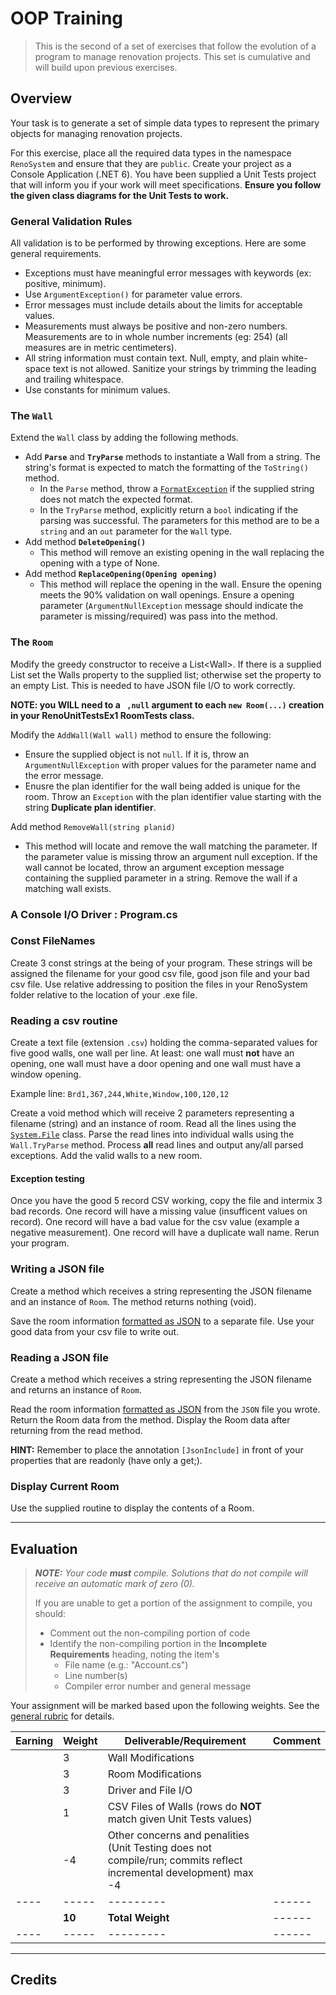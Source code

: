 # OOP Training

> This is the second of a set of exercises that follow the evolution of a program to manage renovation projects. This set is cumulative and will build upon previous exercises.

## Overview

Your task is to generate a set of simple data types to represent the primary objects for managing renovation projects.

For this exercise, place all the required data types in the namespace `RenoSystem` and ensure that they are `public`. Create your project as a Console Application (.NET 6). You have been supplied a Unit Tests project that will inform you if your work will meet specifications. **Ensure you follow the given class diagrams for the Unit Tests to work.**

### General Validation Rules

All validation is to be performed by throwing exceptions. Here are some general requirements.

- Exceptions must have meaningful error messages with keywords (ex: positive, minimum).
- Use `ArgumentException()` for parameter value errors.
- Error messages must include details about the limits for acceptable values.
- Measurements must always be positive and non-zero numbers. Measurements are to in whole number increments (eg: 254) (all measures are in metric centimeters).
- All string information must contain text. Null, empty, and plain white-space text is not allowed. Sanitize your strings by trimming the leading and trailing whitespace.
- Use constants for minimum values.

### The `Wall`

Extend the `Wall` class by adding the following methods.

- Add **`Parse`** and **`TryParse`** methods to instantiate a Wall from a string. The string's format is expected to match the formatting of the `ToString()` method.
  - In the `Parse` method, throw a [`FormatException`](https://docs.microsoft.com/dotnet/api/system.formatexception?view=net-5.0) if the supplied string does not match the expected format.
  - In the `TryParse` method, explicitly return a `bool` indicating if the parsing was successful. The parameters for this method are to be a `string` and an `out` parameter for the `Wall` type.
- Add method **`DeleteOpening()`**
  - This method will remove an existing opening in the wall replacing the opening with a type of None.
- Add method **`ReplaceOpening(Opening opening)`**
  - This method will replace the opening in the wall. Ensure the opening meets the 90% validation on wall openings. Ensure a opening parameter (`ArgumentNullException` message should indicate the parameter is missing/required) was pass into the method.
### The `Room`

Modify the greedy constructor to receive a List&lt;Wall&gt;. If there is a supplied List<Wall> set the Walls property to the supplied list; otherwise set the property to an empty List<Wall>. This is needed to have JSON file I/O to work correctly.

**NOTE: you WILL need to a ` ,null` argument to each `new Room(...)` creation in your RenoUnitTestsEx1 RoomTests class.**

Modify the `AddWall(Wall wall)` method to ensure the following:

- Ensure the supplied object is not `null`. If it is, throw an `ArgumentNullException` with proper values for the parameter name and the error message.
- Enusre the plan identifier for the wall being added is unique for the room. Throw an `Exception` with the plan identifier value starting with the string **Duplicate plan identifier**.
  
Add method `RemoveWall(string planid)` 

- This method will locate and remove the wall matching the parameter. If the parameter value is missing throw an argument null exception. If the wall cannot be located, throw an argument exception message containing the supplied parameter in a string. Remove the wall if a matching wall exists.
### A Console I/O Driver : Program.cs

### Const FileNames

Create 3 const strings at the being of your program. These strings will be assigned the filename for your good csv file, good json file and your bad csv file. Use relative addressing to position the files in your RenoSystem folder relative to the location of your .exe file.
### Reading a csv routine

Create a text file (extension `.csv`) holding the comma-separated values for five good walls, one wall per line. At least: one wall must **not** have an opening, one wall must have a door opening and one wall must have a window opening.

Example line: `Brd1,367,244,White,Window,100,120,12`

Create a void method which will receive 2 parameters representing a filename (string) and an instance of room. Read all the lines using the [`System.File`](https://docs.microsoft.com/dotnet/api/system.io.file?view=net-5.0) class. Parse the read lines into individual walls using the `Wall.TryParse` method. Process **all** read lines and output any/all parsed exceptions. Add the valid walls to a new room.

#### Exception testing

Once you have the good 5 record CSV working, copy the file and intermix 3 bad records. One record will have a missing value (insufficent values on record). One record will have a bad value for the csv value (example a negative measurement). One record will have a duplicate wall name. Rerun your program.

### Writing a JSON file
Create a method which receives a string representing the JSON filename and an instance of `Room`. The method returns nothing (void).

 Save the room information [formatted as JSON](https://docs.microsoft.com/dotnet/api/system.text.json.jsonserializer?view=net-5.0) to a separate file. Use your good data from your csv file to write out.


### Reading a JSON file
Create a method which receives a string representing the JSON filename and returns an instance of `Room`.

 Read the room information [formatted as JSON](https://docs.microsoft.com/dotnet/api/system.text.json.jsonserializer?view=net-5.0) from the `JSON` file you wrote. Return the Room data from the method. Display the Room data after returning from the read method.

 **HINT:** Remember to place the annotation `[JsonInclude]` in front of your properties that are readonly (have only a get;).

### Display Current Room
Use the supplied routine to display the contents of a Room. 

----

## Evaluation

> ***NOTE:** Your code **must** compile. Solutions that do not compile will receive an automatic mark of zero (0).*
>
> If you are unable to get a portion of the assignment to compile, you should:
>
> - Comment out the non-compiling portion of code
> - Identify the non-compiling portion in the **Incomplete Requirements** heading, noting the item's
>   - File name (e.g.: "Account.cs")
>   - Line number(s)
>   - Compiler error number and general message

Your assignment will be marked based upon the following weights. See the [general rubric](../../ReadMe.md#generalized-marking-rubric) for details.

| Earning | Weight | Deliverable/Requirement | Comment |
| ---- | --------- | ------- | ------------- |
|   | 3 | Wall Modifications |    |
|   | 3 | Room Modifications |    |
|   | 3 | Driver and File I/O |   |
|   | 1 | CSV Files  of Walls (rows do **NOT** match given Unit Tests values)|    |
|  | -4 | Other concerns and penalities (Unit Testing does not compile/run; commits reflect incremental development) max -4 |   |
| ---- | ----- | --------- |  ------ |
|   | **10** | **Total Weight** | ------ |
| ---- | ----- | --------- | ------ |


----

## Credits


